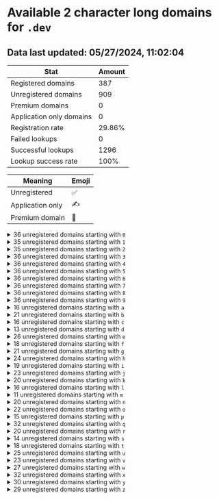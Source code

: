 # Available 2 character long domains for `.dev`

## Data last updated: 05/27/2024, 11:02:04

|Stat|Amount|
|--|--|
|Registered domains|387|
|Unregistered domains|909|
|Premium domains|0|
|Application only domains|0|
|Registration rate|29.86%|
|Failed lookups|0|
|Successful lookups|1296|
|Lookup success rate|100%|


|Meaning|Emoji|
|--|--|
|Unregistered|:white_check_mark:|
|Application only|:writing_hand:|
|Premium domain|:gem:|

<details>
<summary>36 unregistered domains starting with <bold><code>0</code></bold></summary>

|Type|Domain|
|--|--|
|:white_check_mark:|`00.dev`|
|:white_check_mark:|`01.dev`|
|:white_check_mark:|`02.dev`|
|:white_check_mark:|`03.dev`|
|:white_check_mark:|`04.dev`|
|:white_check_mark:|`05.dev`|
|:white_check_mark:|`06.dev`|
|:white_check_mark:|`07.dev`|
|:white_check_mark:|`08.dev`|
|:white_check_mark:|`09.dev`|
|:white_check_mark:|`0a.dev`|
|:white_check_mark:|`0b.dev`|
|:white_check_mark:|`0c.dev`|
|:white_check_mark:|`0d.dev`|
|:white_check_mark:|`0e.dev`|
|:white_check_mark:|`0f.dev`|
|:white_check_mark:|`0g.dev`|
|:white_check_mark:|`0h.dev`|
|:white_check_mark:|`0i.dev`|
|:white_check_mark:|`0j.dev`|
|:white_check_mark:|`0k.dev`|
|:white_check_mark:|`0l.dev`|
|:white_check_mark:|`0m.dev`|
|:white_check_mark:|`0n.dev`|
|:white_check_mark:|`0o.dev`|
|:white_check_mark:|`0p.dev`|
|:white_check_mark:|`0q.dev`|
|:white_check_mark:|`0r.dev`|
|:white_check_mark:|`0s.dev`|
|:white_check_mark:|`0t.dev`|
|:white_check_mark:|`0u.dev`|
|:white_check_mark:|`0v.dev`|
|:white_check_mark:|`0w.dev`|
|:white_check_mark:|`0x.dev`|
|:white_check_mark:|`0y.dev`|
|:white_check_mark:|`0z.dev`|
</details>
<details>
<summary>35 unregistered domains starting with <bold><code>1</code></bold></summary>

|Type|Domain|
|--|--|
|:white_check_mark:|`10.dev`|
|:white_check_mark:|`11.dev`|
|:white_check_mark:|`12.dev`|
|:white_check_mark:|`13.dev`|
|:white_check_mark:|`14.dev`|
|:white_check_mark:|`15.dev`|
|:white_check_mark:|`16.dev`|
|:white_check_mark:|`17.dev`|
|:white_check_mark:|`18.dev`|
|:white_check_mark:|`19.dev`|
|:white_check_mark:|`1a.dev`|
|:white_check_mark:|`1b.dev`|
|:white_check_mark:|`1d.dev`|
|:white_check_mark:|`1e.dev`|
|:white_check_mark:|`1f.dev`|
|:white_check_mark:|`1g.dev`|
|:white_check_mark:|`1h.dev`|
|:white_check_mark:|`1i.dev`|
|:white_check_mark:|`1j.dev`|
|:white_check_mark:|`1k.dev`|
|:white_check_mark:|`1l.dev`|
|:white_check_mark:|`1m.dev`|
|:white_check_mark:|`1n.dev`|
|:white_check_mark:|`1o.dev`|
|:white_check_mark:|`1p.dev`|
|:white_check_mark:|`1q.dev`|
|:white_check_mark:|`1r.dev`|
|:white_check_mark:|`1s.dev`|
|:white_check_mark:|`1t.dev`|
|:white_check_mark:|`1u.dev`|
|:white_check_mark:|`1v.dev`|
|:white_check_mark:|`1w.dev`|
|:white_check_mark:|`1x.dev`|
|:white_check_mark:|`1y.dev`|
|:white_check_mark:|`1z.dev`|
</details>
<details>
<summary>35 unregistered domains starting with <bold><code>2</code></bold></summary>

|Type|Domain|
|--|--|
|:white_check_mark:|`20.dev`|
|:white_check_mark:|`22.dev`|
|:white_check_mark:|`23.dev`|
|:white_check_mark:|`24.dev`|
|:white_check_mark:|`25.dev`|
|:white_check_mark:|`26.dev`|
|:white_check_mark:|`27.dev`|
|:white_check_mark:|`28.dev`|
|:white_check_mark:|`29.dev`|
|:white_check_mark:|`2a.dev`|
|:white_check_mark:|`2b.dev`|
|:white_check_mark:|`2c.dev`|
|:white_check_mark:|`2d.dev`|
|:white_check_mark:|`2e.dev`|
|:white_check_mark:|`2f.dev`|
|:white_check_mark:|`2g.dev`|
|:white_check_mark:|`2h.dev`|
|:white_check_mark:|`2i.dev`|
|:white_check_mark:|`2j.dev`|
|:white_check_mark:|`2k.dev`|
|:white_check_mark:|`2l.dev`|
|:white_check_mark:|`2m.dev`|
|:white_check_mark:|`2n.dev`|
|:white_check_mark:|`2o.dev`|
|:white_check_mark:|`2p.dev`|
|:white_check_mark:|`2q.dev`|
|:white_check_mark:|`2r.dev`|
|:white_check_mark:|`2s.dev`|
|:white_check_mark:|`2t.dev`|
|:white_check_mark:|`2u.dev`|
|:white_check_mark:|`2v.dev`|
|:white_check_mark:|`2w.dev`|
|:white_check_mark:|`2x.dev`|
|:white_check_mark:|`2y.dev`|
|:white_check_mark:|`2z.dev`|
</details>
<details>
<summary>36 unregistered domains starting with <bold><code>3</code></bold></summary>

|Type|Domain|
|--|--|
|:white_check_mark:|`30.dev`|
|:white_check_mark:|`31.dev`|
|:white_check_mark:|`32.dev`|
|:white_check_mark:|`33.dev`|
|:white_check_mark:|`34.dev`|
|:white_check_mark:|`35.dev`|
|:white_check_mark:|`36.dev`|
|:white_check_mark:|`37.dev`|
|:white_check_mark:|`38.dev`|
|:white_check_mark:|`39.dev`|
|:white_check_mark:|`3a.dev`|
|:white_check_mark:|`3b.dev`|
|:white_check_mark:|`3c.dev`|
|:white_check_mark:|`3d.dev`|
|:white_check_mark:|`3e.dev`|
|:white_check_mark:|`3f.dev`|
|:white_check_mark:|`3g.dev`|
|:white_check_mark:|`3h.dev`|
|:white_check_mark:|`3i.dev`|
|:white_check_mark:|`3j.dev`|
|:white_check_mark:|`3k.dev`|
|:white_check_mark:|`3l.dev`|
|:white_check_mark:|`3m.dev`|
|:white_check_mark:|`3n.dev`|
|:white_check_mark:|`3o.dev`|
|:white_check_mark:|`3p.dev`|
|:white_check_mark:|`3q.dev`|
|:white_check_mark:|`3r.dev`|
|:white_check_mark:|`3s.dev`|
|:white_check_mark:|`3t.dev`|
|:white_check_mark:|`3u.dev`|
|:white_check_mark:|`3v.dev`|
|:white_check_mark:|`3w.dev`|
|:white_check_mark:|`3x.dev`|
|:white_check_mark:|`3y.dev`|
|:white_check_mark:|`3z.dev`|
</details>
<details>
<summary>36 unregistered domains starting with <bold><code>4</code></bold></summary>

|Type|Domain|
|--|--|
|:white_check_mark:|`40.dev`|
|:white_check_mark:|`41.dev`|
|:white_check_mark:|`42.dev`|
|:white_check_mark:|`43.dev`|
|:white_check_mark:|`44.dev`|
|:white_check_mark:|`45.dev`|
|:white_check_mark:|`46.dev`|
|:white_check_mark:|`47.dev`|
|:white_check_mark:|`48.dev`|
|:white_check_mark:|`49.dev`|
|:white_check_mark:|`4a.dev`|
|:white_check_mark:|`4b.dev`|
|:white_check_mark:|`4c.dev`|
|:white_check_mark:|`4d.dev`|
|:white_check_mark:|`4e.dev`|
|:white_check_mark:|`4f.dev`|
|:white_check_mark:|`4g.dev`|
|:white_check_mark:|`4h.dev`|
|:white_check_mark:|`4i.dev`|
|:white_check_mark:|`4j.dev`|
|:white_check_mark:|`4k.dev`|
|:white_check_mark:|`4l.dev`|
|:white_check_mark:|`4m.dev`|
|:white_check_mark:|`4n.dev`|
|:white_check_mark:|`4o.dev`|
|:white_check_mark:|`4p.dev`|
|:white_check_mark:|`4q.dev`|
|:white_check_mark:|`4r.dev`|
|:white_check_mark:|`4s.dev`|
|:white_check_mark:|`4t.dev`|
|:white_check_mark:|`4u.dev`|
|:white_check_mark:|`4v.dev`|
|:white_check_mark:|`4w.dev`|
|:white_check_mark:|`4x.dev`|
|:white_check_mark:|`4y.dev`|
|:white_check_mark:|`4z.dev`|
</details>
<details>
<summary>36 unregistered domains starting with <bold><code>5</code></bold></summary>

|Type|Domain|
|--|--|
|:white_check_mark:|`50.dev`|
|:white_check_mark:|`51.dev`|
|:white_check_mark:|`52.dev`|
|:white_check_mark:|`53.dev`|
|:white_check_mark:|`54.dev`|
|:white_check_mark:|`55.dev`|
|:white_check_mark:|`56.dev`|
|:white_check_mark:|`57.dev`|
|:white_check_mark:|`58.dev`|
|:white_check_mark:|`59.dev`|
|:white_check_mark:|`5a.dev`|
|:white_check_mark:|`5b.dev`|
|:white_check_mark:|`5c.dev`|
|:white_check_mark:|`5d.dev`|
|:white_check_mark:|`5e.dev`|
|:white_check_mark:|`5f.dev`|
|:white_check_mark:|`5g.dev`|
|:white_check_mark:|`5h.dev`|
|:white_check_mark:|`5i.dev`|
|:white_check_mark:|`5j.dev`|
|:white_check_mark:|`5k.dev`|
|:white_check_mark:|`5l.dev`|
|:white_check_mark:|`5m.dev`|
|:white_check_mark:|`5n.dev`|
|:white_check_mark:|`5o.dev`|
|:white_check_mark:|`5p.dev`|
|:white_check_mark:|`5q.dev`|
|:white_check_mark:|`5r.dev`|
|:white_check_mark:|`5s.dev`|
|:white_check_mark:|`5t.dev`|
|:white_check_mark:|`5u.dev`|
|:white_check_mark:|`5v.dev`|
|:white_check_mark:|`5w.dev`|
|:white_check_mark:|`5x.dev`|
|:white_check_mark:|`5y.dev`|
|:white_check_mark:|`5z.dev`|
</details>
<details>
<summary>36 unregistered domains starting with <bold><code>6</code></bold></summary>

|Type|Domain|
|--|--|
|:white_check_mark:|`60.dev`|
|:white_check_mark:|`61.dev`|
|:white_check_mark:|`62.dev`|
|:white_check_mark:|`63.dev`|
|:white_check_mark:|`64.dev`|
|:white_check_mark:|`65.dev`|
|:white_check_mark:|`66.dev`|
|:white_check_mark:|`67.dev`|
|:white_check_mark:|`68.dev`|
|:white_check_mark:|`69.dev`|
|:white_check_mark:|`6a.dev`|
|:white_check_mark:|`6b.dev`|
|:white_check_mark:|`6c.dev`|
|:white_check_mark:|`6d.dev`|
|:white_check_mark:|`6e.dev`|
|:white_check_mark:|`6f.dev`|
|:white_check_mark:|`6g.dev`|
|:white_check_mark:|`6h.dev`|
|:white_check_mark:|`6i.dev`|
|:white_check_mark:|`6j.dev`|
|:white_check_mark:|`6k.dev`|
|:white_check_mark:|`6l.dev`|
|:white_check_mark:|`6m.dev`|
|:white_check_mark:|`6n.dev`|
|:white_check_mark:|`6o.dev`|
|:white_check_mark:|`6p.dev`|
|:white_check_mark:|`6q.dev`|
|:white_check_mark:|`6r.dev`|
|:white_check_mark:|`6s.dev`|
|:white_check_mark:|`6t.dev`|
|:white_check_mark:|`6u.dev`|
|:white_check_mark:|`6v.dev`|
|:white_check_mark:|`6w.dev`|
|:white_check_mark:|`6x.dev`|
|:white_check_mark:|`6y.dev`|
|:white_check_mark:|`6z.dev`|
</details>
<details>
<summary>36 unregistered domains starting with <bold><code>7</code></bold></summary>

|Type|Domain|
|--|--|
|:white_check_mark:|`70.dev`|
|:white_check_mark:|`71.dev`|
|:white_check_mark:|`72.dev`|
|:white_check_mark:|`73.dev`|
|:white_check_mark:|`74.dev`|
|:white_check_mark:|`75.dev`|
|:white_check_mark:|`76.dev`|
|:white_check_mark:|`77.dev`|
|:white_check_mark:|`78.dev`|
|:white_check_mark:|`79.dev`|
|:white_check_mark:|`7a.dev`|
|:white_check_mark:|`7b.dev`|
|:white_check_mark:|`7c.dev`|
|:white_check_mark:|`7d.dev`|
|:white_check_mark:|`7e.dev`|
|:white_check_mark:|`7f.dev`|
|:white_check_mark:|`7g.dev`|
|:white_check_mark:|`7h.dev`|
|:white_check_mark:|`7i.dev`|
|:white_check_mark:|`7j.dev`|
|:white_check_mark:|`7k.dev`|
|:white_check_mark:|`7l.dev`|
|:white_check_mark:|`7m.dev`|
|:white_check_mark:|`7n.dev`|
|:white_check_mark:|`7o.dev`|
|:white_check_mark:|`7p.dev`|
|:white_check_mark:|`7q.dev`|
|:white_check_mark:|`7r.dev`|
|:white_check_mark:|`7s.dev`|
|:white_check_mark:|`7t.dev`|
|:white_check_mark:|`7u.dev`|
|:white_check_mark:|`7v.dev`|
|:white_check_mark:|`7w.dev`|
|:white_check_mark:|`7x.dev`|
|:white_check_mark:|`7y.dev`|
|:white_check_mark:|`7z.dev`|
</details>
<details>
<summary>36 unregistered domains starting with <bold><code>8</code></bold></summary>

|Type|Domain|
|--|--|
|:white_check_mark:|`80.dev`|
|:white_check_mark:|`81.dev`|
|:white_check_mark:|`82.dev`|
|:white_check_mark:|`83.dev`|
|:white_check_mark:|`84.dev`|
|:white_check_mark:|`85.dev`|
|:white_check_mark:|`86.dev`|
|:white_check_mark:|`87.dev`|
|:white_check_mark:|`88.dev`|
|:white_check_mark:|`89.dev`|
|:white_check_mark:|`8a.dev`|
|:white_check_mark:|`8b.dev`|
|:white_check_mark:|`8c.dev`|
|:white_check_mark:|`8d.dev`|
|:white_check_mark:|`8e.dev`|
|:white_check_mark:|`8f.dev`|
|:white_check_mark:|`8g.dev`|
|:white_check_mark:|`8h.dev`|
|:white_check_mark:|`8i.dev`|
|:white_check_mark:|`8j.dev`|
|:white_check_mark:|`8k.dev`|
|:white_check_mark:|`8l.dev`|
|:white_check_mark:|`8m.dev`|
|:white_check_mark:|`8n.dev`|
|:white_check_mark:|`8o.dev`|
|:white_check_mark:|`8p.dev`|
|:white_check_mark:|`8q.dev`|
|:white_check_mark:|`8r.dev`|
|:white_check_mark:|`8s.dev`|
|:white_check_mark:|`8t.dev`|
|:white_check_mark:|`8u.dev`|
|:white_check_mark:|`8v.dev`|
|:white_check_mark:|`8w.dev`|
|:white_check_mark:|`8x.dev`|
|:white_check_mark:|`8y.dev`|
|:white_check_mark:|`8z.dev`|
</details>
<details>
<summary>36 unregistered domains starting with <bold><code>9</code></bold></summary>

|Type|Domain|
|--|--|
|:white_check_mark:|`90.dev`|
|:white_check_mark:|`91.dev`|
|:white_check_mark:|`92.dev`|
|:white_check_mark:|`93.dev`|
|:white_check_mark:|`94.dev`|
|:white_check_mark:|`95.dev`|
|:white_check_mark:|`96.dev`|
|:white_check_mark:|`97.dev`|
|:white_check_mark:|`98.dev`|
|:white_check_mark:|`99.dev`|
|:white_check_mark:|`9a.dev`|
|:white_check_mark:|`9b.dev`|
|:white_check_mark:|`9c.dev`|
|:white_check_mark:|`9d.dev`|
|:white_check_mark:|`9e.dev`|
|:white_check_mark:|`9f.dev`|
|:white_check_mark:|`9g.dev`|
|:white_check_mark:|`9h.dev`|
|:white_check_mark:|`9i.dev`|
|:white_check_mark:|`9j.dev`|
|:white_check_mark:|`9k.dev`|
|:white_check_mark:|`9l.dev`|
|:white_check_mark:|`9m.dev`|
|:white_check_mark:|`9n.dev`|
|:white_check_mark:|`9o.dev`|
|:white_check_mark:|`9p.dev`|
|:white_check_mark:|`9q.dev`|
|:white_check_mark:|`9r.dev`|
|:white_check_mark:|`9s.dev`|
|:white_check_mark:|`9t.dev`|
|:white_check_mark:|`9u.dev`|
|:white_check_mark:|`9v.dev`|
|:white_check_mark:|`9w.dev`|
|:white_check_mark:|`9x.dev`|
|:white_check_mark:|`9y.dev`|
|:white_check_mark:|`9z.dev`|
</details>
<details>
<summary>16 unregistered domains starting with <bold><code>a</code></bold></summary>

|Type|Domain|
|--|--|
|:white_check_mark:|`a0.dev`|
|:white_check_mark:|`a1.dev`|
|:white_check_mark:|`a2.dev`|
|:white_check_mark:|`a4.dev`|
|:white_check_mark:|`a5.dev`|
|:white_check_mark:|`a6.dev`|
|:white_check_mark:|`a7.dev`|
|:white_check_mark:|`a8.dev`|
|:white_check_mark:|`ag.dev`|
|:white_check_mark:|`ai.dev`|
|:white_check_mark:|`aj.dev`|
|:white_check_mark:|`ak.dev`|
|:white_check_mark:|`an.dev`|
|:white_check_mark:|`au.dev`|
|:white_check_mark:|`aw.dev`|
|:white_check_mark:|`ay.dev`|
</details>
<details>
<summary>21 unregistered domains starting with <bold><code>b</code></bold></summary>

|Type|Domain|
|--|--|
|:white_check_mark:|`b0.dev`|
|:white_check_mark:|`b3.dev`|
|:white_check_mark:|`b4.dev`|
|:white_check_mark:|`b5.dev`|
|:white_check_mark:|`b6.dev`|
|:white_check_mark:|`b7.dev`|
|:white_check_mark:|`b8.dev`|
|:white_check_mark:|`b9.dev`|
|:white_check_mark:|`bg.dev`|
|:white_check_mark:|`bh.dev`|
|:white_check_mark:|`bj.dev`|
|:white_check_mark:|`bm.dev`|
|:white_check_mark:|`bn.dev`|
|:white_check_mark:|`bp.dev`|
|:white_check_mark:|`bq.dev`|
|:white_check_mark:|`bt.dev`|
|:white_check_mark:|`bu.dev`|
|:white_check_mark:|`bv.dev`|
|:white_check_mark:|`bx.dev`|
|:white_check_mark:|`by.dev`|
|:white_check_mark:|`bz.dev`|
</details>
<details>
<summary>16 unregistered domains starting with <bold><code>c</code></bold></summary>

|Type|Domain|
|--|--|
|:white_check_mark:|`c0.dev`|
|:white_check_mark:|`c2.dev`|
|:white_check_mark:|`c4.dev`|
|:white_check_mark:|`c5.dev`|
|:white_check_mark:|`c7.dev`|
|:white_check_mark:|`c8.dev`|
|:white_check_mark:|`c9.dev`|
|:white_check_mark:|`ca.dev`|
|:white_check_mark:|`cl.dev`|
|:white_check_mark:|`cm.dev`|
|:white_check_mark:|`cn.dev`|
|:white_check_mark:|`cp.dev`|
|:white_check_mark:|`cq.dev`|
|:white_check_mark:|`ct.dev`|
|:white_check_mark:|`cy.dev`|
|:white_check_mark:|`cz.dev`|
</details>
<details>
<summary>13 unregistered domains starting with <bold><code>d</code></bold></summary>

|Type|Domain|
|--|--|
|:white_check_mark:|`d0.dev`|
|:white_check_mark:|`d1.dev`|
|:white_check_mark:|`d4.dev`|
|:white_check_mark:|`d5.dev`|
|:white_check_mark:|`d6.dev`|
|:white_check_mark:|`d8.dev`|
|:white_check_mark:|`d9.dev`|
|:white_check_mark:|`dk.dev`|
|:white_check_mark:|`dl.dev`|
|:white_check_mark:|`dp.dev`|
|:white_check_mark:|`dt.dev`|
|:white_check_mark:|`du.dev`|
|:white_check_mark:|`dz.dev`|
</details>
<details>
<summary>26 unregistered domains starting with <bold><code>e</code></bold></summary>

|Type|Domain|
|--|--|
|:white_check_mark:|`e0.dev`|
|:white_check_mark:|`e1.dev`|
|:white_check_mark:|`e2.dev`|
|:white_check_mark:|`e3.dev`|
|:white_check_mark:|`e4.dev`|
|:white_check_mark:|`e5.dev`|
|:white_check_mark:|`e6.dev`|
|:white_check_mark:|`e7.dev`|
|:white_check_mark:|`e8.dev`|
|:white_check_mark:|`ea.dev`|
|:white_check_mark:|`eb.dev`|
|:white_check_mark:|`ec.dev`|
|:white_check_mark:|`ee.dev`|
|:white_check_mark:|`eh.dev`|
|:white_check_mark:|`ei.dev`|
|:white_check_mark:|`ej.dev`|
|:white_check_mark:|`ek.dev`|
|:white_check_mark:|`el.dev`|
|:white_check_mark:|`en.dev`|
|:white_check_mark:|`ep.dev`|
|:white_check_mark:|`er.dev`|
|:white_check_mark:|`es.dev`|
|:white_check_mark:|`eu.dev`|
|:white_check_mark:|`ev.dev`|
|:white_check_mark:|`ew.dev`|
|:white_check_mark:|`ey.dev`|
</details>
<details>
<summary>18 unregistered domains starting with <bold><code>f</code></bold></summary>

|Type|Domain|
|--|--|
|:white_check_mark:|`f0.dev`|
|:white_check_mark:|`f1.dev`|
|:white_check_mark:|`f2.dev`|
|:white_check_mark:|`f3.dev`|
|:white_check_mark:|`f4.dev`|
|:white_check_mark:|`f5.dev`|
|:white_check_mark:|`f6.dev`|
|:white_check_mark:|`f7.dev`|
|:white_check_mark:|`f8.dev`|
|:white_check_mark:|`f9.dev`|
|:white_check_mark:|`fd.dev`|
|:white_check_mark:|`fj.dev`|
|:white_check_mark:|`fq.dev`|
|:white_check_mark:|`fr.dev`|
|:white_check_mark:|`fu.dev`|
|:white_check_mark:|`fw.dev`|
|:white_check_mark:|`fy.dev`|
|:white_check_mark:|`fz.dev`|
</details>
<details>
<summary>21 unregistered domains starting with <bold><code>g</code></bold></summary>

|Type|Domain|
|--|--|
|:white_check_mark:|`g0.dev`|
|:white_check_mark:|`g1.dev`|
|:white_check_mark:|`g3.dev`|
|:white_check_mark:|`g4.dev`|
|:white_check_mark:|`g5.dev`|
|:white_check_mark:|`g6.dev`|
|:white_check_mark:|`g8.dev`|
|:white_check_mark:|`g9.dev`|
|:white_check_mark:|`gc.dev`|
|:white_check_mark:|`gd.dev`|
|:white_check_mark:|`ge.dev`|
|:white_check_mark:|`gi.dev`|
|:white_check_mark:|`gj.dev`|
|:white_check_mark:|`gl.dev`|
|:white_check_mark:|`gn.dev`|
|:white_check_mark:|`gp.dev`|
|:white_check_mark:|`gq.dev`|
|:white_check_mark:|`gu.dev`|
|:white_check_mark:|`gw.dev`|
|:white_check_mark:|`gy.dev`|
|:white_check_mark:|`gz.dev`|
</details>
<details>
<summary>24 unregistered domains starting with <bold><code>h</code></bold></summary>

|Type|Domain|
|--|--|
|:white_check_mark:|`h0.dev`|
|:white_check_mark:|`h2.dev`|
|:white_check_mark:|`h3.dev`|
|:white_check_mark:|`h4.dev`|
|:white_check_mark:|`h5.dev`|
|:white_check_mark:|`h6.dev`|
|:white_check_mark:|`h7.dev`|
|:white_check_mark:|`h8.dev`|
|:white_check_mark:|`h9.dev`|
|:white_check_mark:|`hb.dev`|
|:white_check_mark:|`he.dev`|
|:white_check_mark:|`hf.dev`|
|:white_check_mark:|`hh.dev`|
|:white_check_mark:|`hj.dev`|
|:white_check_mark:|`hl.dev`|
|:white_check_mark:|`hm.dev`|
|:white_check_mark:|`ho.dev`|
|:white_check_mark:|`hq.dev`|
|:white_check_mark:|`hs.dev`|
|:white_check_mark:|`ht.dev`|
|:white_check_mark:|`hu.dev`|
|:white_check_mark:|`hw.dev`|
|:white_check_mark:|`hx.dev`|
|:white_check_mark:|`hz.dev`|
</details>
<details>
<summary>19 unregistered domains starting with <bold><code>i</code></bold></summary>

|Type|Domain|
|--|--|
|:white_check_mark:|`i0.dev`|
|:white_check_mark:|`i1.dev`|
|:white_check_mark:|`i2.dev`|
|:white_check_mark:|`i3.dev`|
|:white_check_mark:|`i4.dev`|
|:white_check_mark:|`i5.dev`|
|:white_check_mark:|`i7.dev`|
|:white_check_mark:|`i8.dev`|
|:white_check_mark:|`i9.dev`|
|:white_check_mark:|`ia.dev`|
|:white_check_mark:|`ie.dev`|
|:white_check_mark:|`ig.dev`|
|:white_check_mark:|`ih.dev`|
|:white_check_mark:|`ii.dev`|
|:white_check_mark:|`ij.dev`|
|:white_check_mark:|`ik.dev`|
|:white_check_mark:|`iu.dev`|
|:white_check_mark:|`iy.dev`|
|:white_check_mark:|`iz.dev`|
</details>
<details>
<summary>23 unregistered domains starting with <bold><code>j</code></bold></summary>

|Type|Domain|
|--|--|
|:white_check_mark:|`j0.dev`|
|:white_check_mark:|`j1.dev`|
|:white_check_mark:|`j2.dev`|
|:white_check_mark:|`j3.dev`|
|:white_check_mark:|`j4.dev`|
|:white_check_mark:|`j5.dev`|
|:white_check_mark:|`j6.dev`|
|:white_check_mark:|`j7.dev`|
|:white_check_mark:|`j8.dev`|
|:white_check_mark:|`j9.dev`|
|:white_check_mark:|`jc.dev`|
|:white_check_mark:|`jd.dev`|
|:white_check_mark:|`jg.dev`|
|:white_check_mark:|`ji.dev`|
|:white_check_mark:|`jj.dev`|
|:white_check_mark:|`jn.dev`|
|:white_check_mark:|`jo.dev`|
|:white_check_mark:|`jq.dev`|
|:white_check_mark:|`ju.dev`|
|:white_check_mark:|`jv.dev`|
|:white_check_mark:|`jx.dev`|
|:white_check_mark:|`jy.dev`|
|:white_check_mark:|`jz.dev`|
</details>
<details>
<summary>20 unregistered domains starting with <bold><code>k</code></bold></summary>

|Type|Domain|
|--|--|
|:white_check_mark:|`k0.dev`|
|:white_check_mark:|`k1.dev`|
|:white_check_mark:|`k2.dev`|
|:white_check_mark:|`k3.dev`|
|:white_check_mark:|`k4.dev`|
|:white_check_mark:|`k5.dev`|
|:white_check_mark:|`k6.dev`|
|:white_check_mark:|`k7.dev`|
|:white_check_mark:|`k8.dev`|
|:white_check_mark:|`k9.dev`|
|:white_check_mark:|`kb.dev`|
|:white_check_mark:|`kl.dev`|
|:white_check_mark:|`kp.dev`|
|:white_check_mark:|`kq.dev`|
|:white_check_mark:|`ku.dev`|
|:white_check_mark:|`kv.dev`|
|:white_check_mark:|`kw.dev`|
|:white_check_mark:|`kx.dev`|
|:white_check_mark:|`ky.dev`|
|:white_check_mark:|`kz.dev`|
</details>
<details>
<summary>16 unregistered domains starting with <bold><code>l</code></bold></summary>

|Type|Domain|
|--|--|
|:white_check_mark:|`l0.dev`|
|:white_check_mark:|`l2.dev`|
|:white_check_mark:|`l5.dev`|
|:white_check_mark:|`l6.dev`|
|:white_check_mark:|`l9.dev`|
|:white_check_mark:|`lh.dev`|
|:white_check_mark:|`li.dev`|
|:white_check_mark:|`lo.dev`|
|:white_check_mark:|`lp.dev`|
|:white_check_mark:|`lq.dev`|
|:white_check_mark:|`lr.dev`|
|:white_check_mark:|`ls.dev`|
|:white_check_mark:|`lu.dev`|
|:white_check_mark:|`lv.dev`|
|:white_check_mark:|`lx.dev`|
|:white_check_mark:|`ly.dev`|
</details>
<details>
<summary>11 unregistered domains starting with <bold><code>m</code></bold></summary>

|Type|Domain|
|--|--|
|:white_check_mark:|`m3.dev`|
|:white_check_mark:|`m4.dev`|
|:white_check_mark:|`m5.dev`|
|:white_check_mark:|`m6.dev`|
|:white_check_mark:|`m7.dev`|
|:white_check_mark:|`m8.dev`|
|:white_check_mark:|`m9.dev`|
|:white_check_mark:|`mj.dev`|
|:white_check_mark:|`mr.dev`|
|:white_check_mark:|`mx.dev`|
|:white_check_mark:|`mz.dev`|
</details>
<details>
<summary>20 unregistered domains starting with <bold><code>n</code></bold></summary>

|Type|Domain|
|--|--|
|:white_check_mark:|`n0.dev`|
|:white_check_mark:|`n1.dev`|
|:white_check_mark:|`n2.dev`|
|:white_check_mark:|`n3.dev`|
|:white_check_mark:|`n4.dev`|
|:white_check_mark:|`n5.dev`|
|:white_check_mark:|`n6.dev`|
|:white_check_mark:|`n7.dev`|
|:white_check_mark:|`n9.dev`|
|:white_check_mark:|`nb.dev`|
|:white_check_mark:|`nc.dev`|
|:white_check_mark:|`ne.dev`|
|:white_check_mark:|`nf.dev`|
|:white_check_mark:|`nh.dev`|
|:white_check_mark:|`nn.dev`|
|:white_check_mark:|`nq.dev`|
|:white_check_mark:|`nr.dev`|
|:white_check_mark:|`nw.dev`|
|:white_check_mark:|`ny.dev`|
|:white_check_mark:|`nz.dev`|
</details>
<details>
<summary>22 unregistered domains starting with <bold><code>o</code></bold></summary>

|Type|Domain|
|--|--|
|:white_check_mark:|`o0.dev`|
|:white_check_mark:|`o1.dev`|
|:white_check_mark:|`o3.dev`|
|:white_check_mark:|`o4.dev`|
|:white_check_mark:|`o5.dev`|
|:white_check_mark:|`o6.dev`|
|:white_check_mark:|`o7.dev`|
|:white_check_mark:|`o8.dev`|
|:white_check_mark:|`o9.dev`|
|:white_check_mark:|`oa.dev`|
|:white_check_mark:|`od.dev`|
|:white_check_mark:|`oe.dev`|
|:white_check_mark:|`oj.dev`|
|:white_check_mark:|`ol.dev`|
|:white_check_mark:|`oo.dev`|
|:white_check_mark:|`op.dev`|
|:white_check_mark:|`oq.dev`|
|:white_check_mark:|`or.dev`|
|:white_check_mark:|`ot.dev`|
|:white_check_mark:|`ou.dev`|
|:white_check_mark:|`ow.dev`|
|:white_check_mark:|`oy.dev`|
</details>
<details>
<summary>15 unregistered domains starting with <bold><code>p</code></bold></summary>

|Type|Domain|
|--|--|
|:white_check_mark:|`p1.dev`|
|:white_check_mark:|`p3.dev`|
|:white_check_mark:|`p4.dev`|
|:white_check_mark:|`p5.dev`|
|:white_check_mark:|`p6.dev`|
|:white_check_mark:|`p7.dev`|
|:white_check_mark:|`p8.dev`|
|:white_check_mark:|`p9.dev`|
|:white_check_mark:|`pd.dev`|
|:white_check_mark:|`pf.dev`|
|:white_check_mark:|`pn.dev`|
|:white_check_mark:|`po.dev`|
|:white_check_mark:|`pq.dev`|
|:white_check_mark:|`pu.dev`|
|:white_check_mark:|`pz.dev`|
</details>
<details>
<summary>32 unregistered domains starting with <bold><code>q</code></bold></summary>

|Type|Domain|
|--|--|
|:white_check_mark:|`q0.dev`|
|:white_check_mark:|`q1.dev`|
|:white_check_mark:|`q2.dev`|
|:white_check_mark:|`q3.dev`|
|:white_check_mark:|`q4.dev`|
|:white_check_mark:|`q5.dev`|
|:white_check_mark:|`q6.dev`|
|:white_check_mark:|`q7.dev`|
|:white_check_mark:|`q8.dev`|
|:white_check_mark:|`q9.dev`|
|:white_check_mark:|`qa.dev`|
|:white_check_mark:|`qc.dev`|
|:white_check_mark:|`qd.dev`|
|:white_check_mark:|`qe.dev`|
|:white_check_mark:|`qf.dev`|
|:white_check_mark:|`qg.dev`|
|:white_check_mark:|`qh.dev`|
|:white_check_mark:|`qj.dev`|
|:white_check_mark:|`qk.dev`|
|:white_check_mark:|`ql.dev`|
|:white_check_mark:|`qm.dev`|
|:white_check_mark:|`qn.dev`|
|:white_check_mark:|`qo.dev`|
|:white_check_mark:|`qq.dev`|
|:white_check_mark:|`qs.dev`|
|:white_check_mark:|`qt.dev`|
|:white_check_mark:|`qu.dev`|
|:white_check_mark:|`qv.dev`|
|:white_check_mark:|`qw.dev`|
|:white_check_mark:|`qx.dev`|
|:white_check_mark:|`qy.dev`|
|:white_check_mark:|`qz.dev`|
</details>
<details>
<summary>20 unregistered domains starting with <bold><code>r</code></bold></summary>

|Type|Domain|
|--|--|
|:white_check_mark:|`r0.dev`|
|:white_check_mark:|`r1.dev`|
|:white_check_mark:|`r3.dev`|
|:white_check_mark:|`r4.dev`|
|:white_check_mark:|`r5.dev`|
|:white_check_mark:|`r6.dev`|
|:white_check_mark:|`r7.dev`|
|:white_check_mark:|`r8.dev`|
|:white_check_mark:|`r9.dev`|
|:white_check_mark:|`rc.dev`|
|:white_check_mark:|`rf.dev`|
|:white_check_mark:|`rj.dev`|
|:white_check_mark:|`rk.dev`|
|:white_check_mark:|`rm.dev`|
|:white_check_mark:|`rq.dev`|
|:white_check_mark:|`rt.dev`|
|:white_check_mark:|`rv.dev`|
|:white_check_mark:|`rw.dev`|
|:white_check_mark:|`ry.dev`|
|:white_check_mark:|`rz.dev`|
</details>
<details>
<summary>14 unregistered domains starting with <bold><code>s</code></bold></summary>

|Type|Domain|
|--|--|
|:white_check_mark:|`s1.dev`|
|:white_check_mark:|`s3.dev`|
|:white_check_mark:|`s4.dev`|
|:white_check_mark:|`s6.dev`|
|:white_check_mark:|`s7.dev`|
|:white_check_mark:|`s8.dev`|
|:white_check_mark:|`s9.dev`|
|:white_check_mark:|`sf.dev`|
|:white_check_mark:|`si.dev`|
|:white_check_mark:|`so.dev`|
|:white_check_mark:|`su.dev`|
|:white_check_mark:|`sv.dev`|
|:white_check_mark:|`sx.dev`|
|:white_check_mark:|`sz.dev`|
</details>
<details>
<summary>18 unregistered domains starting with <bold><code>t</code></bold></summary>

|Type|Domain|
|--|--|
|:white_check_mark:|`t0.dev`|
|:white_check_mark:|`t3.dev`|
|:white_check_mark:|`t4.dev`|
|:white_check_mark:|`t5.dev`|
|:white_check_mark:|`t7.dev`|
|:white_check_mark:|`t8.dev`|
|:white_check_mark:|`t9.dev`|
|:white_check_mark:|`ta.dev`|
|:white_check_mark:|`te.dev`|
|:white_check_mark:|`tf.dev`|
|:white_check_mark:|`tl.dev`|
|:white_check_mark:|`tm.dev`|
|:white_check_mark:|`tp.dev`|
|:white_check_mark:|`tq.dev`|
|:white_check_mark:|`tu.dev`|
|:white_check_mark:|`tx.dev`|
|:white_check_mark:|`ty.dev`|
|:white_check_mark:|`tz.dev`|
</details>
<details>
<summary>25 unregistered domains starting with <bold><code>u</code></bold></summary>

|Type|Domain|
|--|--|
|:white_check_mark:|`u0.dev`|
|:white_check_mark:|`u1.dev`|
|:white_check_mark:|`u2.dev`|
|:white_check_mark:|`u3.dev`|
|:white_check_mark:|`u4.dev`|
|:white_check_mark:|`u5.dev`|
|:white_check_mark:|`u6.dev`|
|:white_check_mark:|`u7.dev`|
|:white_check_mark:|`u8.dev`|
|:white_check_mark:|`u9.dev`|
|:white_check_mark:|`ub.dev`|
|:white_check_mark:|`uf.dev`|
|:white_check_mark:|`ug.dev`|
|:white_check_mark:|`uh.dev`|
|:white_check_mark:|`uj.dev`|
|:white_check_mark:|`uk.dev`|
|:white_check_mark:|`ul.dev`|
|:white_check_mark:|`un.dev`|
|:white_check_mark:|`uo.dev`|
|:white_check_mark:|`ur.dev`|
|:white_check_mark:|`ut.dev`|
|:white_check_mark:|`uu.dev`|
|:white_check_mark:|`uw.dev`|
|:white_check_mark:|`uy.dev`|
|:white_check_mark:|`uz.dev`|
</details>
<details>
<summary>23 unregistered domains starting with <bold><code>v</code></bold></summary>

|Type|Domain|
|--|--|
|:white_check_mark:|`v0.dev`|
|:white_check_mark:|`v1.dev`|
|:white_check_mark:|`v3.dev`|
|:white_check_mark:|`v4.dev`|
|:white_check_mark:|`v5.dev`|
|:white_check_mark:|`v6.dev`|
|:white_check_mark:|`v7.dev`|
|:white_check_mark:|`v9.dev`|
|:white_check_mark:|`va.dev`|
|:white_check_mark:|`vd.dev`|
|:white_check_mark:|`ve.dev`|
|:white_check_mark:|`vf.dev`|
|:white_check_mark:|`vg.dev`|
|:white_check_mark:|`vh.dev`|
|:white_check_mark:|`vj.dev`|
|:white_check_mark:|`vl.dev`|
|:white_check_mark:|`vn.dev`|
|:white_check_mark:|`vq.dev`|
|:white_check_mark:|`vr.dev`|
|:white_check_mark:|`vu.dev`|
|:white_check_mark:|`vw.dev`|
|:white_check_mark:|`vy.dev`|
|:white_check_mark:|`vz.dev`|
</details>
<details>
<summary>27 unregistered domains starting with <bold><code>w</code></bold></summary>

|Type|Domain|
|--|--|
|:white_check_mark:|`w0.dev`|
|:white_check_mark:|`w1.dev`|
|:white_check_mark:|`w2.dev`|
|:white_check_mark:|`w4.dev`|
|:white_check_mark:|`w5.dev`|
|:white_check_mark:|`w6.dev`|
|:white_check_mark:|`w7.dev`|
|:white_check_mark:|`w8.dev`|
|:white_check_mark:|`w9.dev`|
|:white_check_mark:|`wb.dev`|
|:white_check_mark:|`wc.dev`|
|:white_check_mark:|`wf.dev`|
|:white_check_mark:|`wg.dev`|
|:white_check_mark:|`wh.dev`|
|:white_check_mark:|`wi.dev`|
|:white_check_mark:|`wj.dev`|
|:white_check_mark:|`wk.dev`|
|:white_check_mark:|`wl.dev`|
|:white_check_mark:|`wm.dev`|
|:white_check_mark:|`wn.dev`|
|:white_check_mark:|`wq.dev`|
|:white_check_mark:|`wr.dev`|
|:white_check_mark:|`wv.dev`|
|:white_check_mark:|`ww.dev`|
|:white_check_mark:|`wx.dev`|
|:white_check_mark:|`wy.dev`|
|:white_check_mark:|`wz.dev`|
</details>
<details>
<summary>32 unregistered domains starting with <bold><code>x</code></bold></summary>

|Type|Domain|
|--|--|
|:white_check_mark:|`x0.dev`|
|:white_check_mark:|`x1.dev`|
|:white_check_mark:|`x2.dev`|
|:white_check_mark:|`x3.dev`|
|:white_check_mark:|`x4.dev`|
|:white_check_mark:|`x5.dev`|
|:white_check_mark:|`x6.dev`|
|:white_check_mark:|`x7.dev`|
|:white_check_mark:|`x8.dev`|
|:white_check_mark:|`x9.dev`|
|:white_check_mark:|`xa.dev`|
|:white_check_mark:|`xb.dev`|
|:white_check_mark:|`xc.dev`|
|:white_check_mark:|`xd.dev`|
|:white_check_mark:|`xe.dev`|
|:white_check_mark:|`xf.dev`|
|:white_check_mark:|`xg.dev`|
|:white_check_mark:|`xh.dev`|
|:white_check_mark:|`xi.dev`|
|:white_check_mark:|`xj.dev`|
|:white_check_mark:|`xk.dev`|
|:white_check_mark:|`xl.dev`|
|:white_check_mark:|`xm.dev`|
|:white_check_mark:|`xn.dev`|
|:white_check_mark:|`xq.dev`|
|:white_check_mark:|`xs.dev`|
|:white_check_mark:|`xu.dev`|
|:white_check_mark:|`xv.dev`|
|:white_check_mark:|`xw.dev`|
|:white_check_mark:|`xx.dev`|
|:white_check_mark:|`xy.dev`|
|:white_check_mark:|`xz.dev`|
</details>
<details>
<summary>30 unregistered domains starting with <bold><code>y</code></bold></summary>

|Type|Domain|
|--|--|
|:white_check_mark:|`y0.dev`|
|:white_check_mark:|`y1.dev`|
|:white_check_mark:|`y2.dev`|
|:white_check_mark:|`y3.dev`|
|:white_check_mark:|`y4.dev`|
|:white_check_mark:|`y5.dev`|
|:white_check_mark:|`y6.dev`|
|:white_check_mark:|`y7.dev`|
|:white_check_mark:|`y8.dev`|
|:white_check_mark:|`y9.dev`|
|:white_check_mark:|`ya.dev`|
|:white_check_mark:|`yb.dev`|
|:white_check_mark:|`yd.dev`|
|:white_check_mark:|`ye.dev`|
|:white_check_mark:|`yf.dev`|
|:white_check_mark:|`yh.dev`|
|:white_check_mark:|`yi.dev`|
|:white_check_mark:|`yk.dev`|
|:white_check_mark:|`yl.dev`|
|:white_check_mark:|`yn.dev`|
|:white_check_mark:|`yp.dev`|
|:white_check_mark:|`yq.dev`|
|:white_check_mark:|`yr.dev`|
|:white_check_mark:|`ys.dev`|
|:white_check_mark:|`yt.dev`|
|:white_check_mark:|`yv.dev`|
|:white_check_mark:|`yw.dev`|
|:white_check_mark:|`yx.dev`|
|:white_check_mark:|`yy.dev`|
|:white_check_mark:|`yz.dev`|
</details>
<details>
<summary>29 unregistered domains starting with <bold><code>z</code></bold></summary>

|Type|Domain|
|--|--|
|:white_check_mark:|`z0.dev`|
|:white_check_mark:|`z1.dev`|
|:white_check_mark:|`z2.dev`|
|:white_check_mark:|`z3.dev`|
|:white_check_mark:|`z4.dev`|
|:white_check_mark:|`z5.dev`|
|:white_check_mark:|`z6.dev`|
|:white_check_mark:|`z7.dev`|
|:white_check_mark:|`z8.dev`|
|:white_check_mark:|`z9.dev`|
|:white_check_mark:|`za.dev`|
|:white_check_mark:|`zb.dev`|
|:white_check_mark:|`zc.dev`|
|:white_check_mark:|`zd.dev`|
|:white_check_mark:|`ze.dev`|
|:white_check_mark:|`zf.dev`|
|:white_check_mark:|`zh.dev`|
|:white_check_mark:|`zi.dev`|
|:white_check_mark:|`zj.dev`|
|:white_check_mark:|`zl.dev`|
|:white_check_mark:|`zm.dev`|
|:white_check_mark:|`zn.dev`|
|:white_check_mark:|`zo.dev`|
|:white_check_mark:|`zq.dev`|
|:white_check_mark:|`zr.dev`|
|:white_check_mark:|`zs.dev`|
|:white_check_mark:|`zu.dev`|
|:white_check_mark:|`zv.dev`|
|:white_check_mark:|`zw.dev`|
</details>